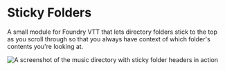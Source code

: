# Sticky Folders

A small module for Foundry VTT that lets directory folders stick to the top as you scroll through so that you always have context of which folder's contents you're looking at.

![A screenshot of the music directory with sticky folder headers in action](https://immaterialplane.s3.amazonaws.com/foundryvtt/Screenshot%202024-05-29%20at%209.59.26%E2%80%AFPM.png)
